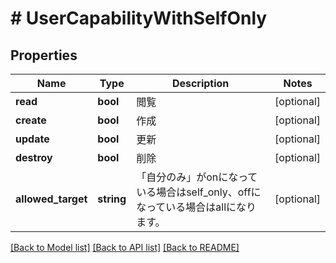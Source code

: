 # # UserCapabilityWithSelfOnly

## Properties

Name | Type | Description | Notes
------------ | ------------- | ------------- | -------------
**read** | **bool** | 閲覧 | [optional]
**create** | **bool** | 作成 | [optional]
**update** | **bool** | 更新 | [optional]
**destroy** | **bool** | 削除 | [optional]
**allowed_target** | **string** | 「自分のみ」がonになっている場合はself_only、offになっている場合はallになります。 | [optional]

[[Back to Model list]](../../README.md#models) [[Back to API list]](../../README.md#endpoints) [[Back to README]](../../README.md)

